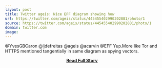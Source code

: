```yaml
---
layout: post
title: Twitter ageis: Nice EFF diagram showing how 
url: https://twitter.com/ageis/status/445455402990202881/photo/1
source: https://twitter.com/ageis/status/445455402990202881/photo/1
domain: twitter.com
image: 
---
```


<p>@YvesGBCaron @ljdefreitas @ageis @acarvin @EFF Yup.More like Tor and HTTPS mentioned tangentially in same diagram as spying vectors.</p>
<center><p><a href="https://twitter.com/ageis/status/445455402990202881/photo/1" style='padding:25px; font-sze:18px; font-weight: bold;'>Read Full Story</a></p></center>

